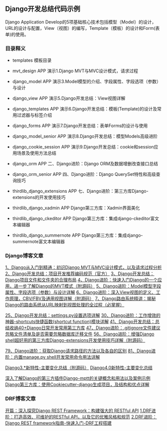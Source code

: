 ## Django开发总结代码示例

Django Application Develop的5项基础核心技术包括模型（Model）的设计，URL的设计与配置，View（视图）的编写，Template（模板）的设计和Form(表单)的使用。

### 目录释义
- templates 模板目录
- mvt_design                APP 演示1.Django MVT与MVC设计模式，请求过程
- django_model              APP 演示3.Model模型的介绍、字段属性、字段选项（参数）与设计
- django_view               APP 演示5.Django开发总结：View视图详解
- django_templates          APP 演示6.Django开发总结：模板(Template)的设计及常用过滤器与标签介绍
- django_forms              APP 演示7.Django开发总结：表单Forms的设计与使用
- django_model_senior       APP 演示8.Django开发总结：模型Models高级进阶
- django_cookie_session     APP 演示9.Django开发总结：cookie和session应用场景及使用方法总结


- django_orm                APP 二、Django进阶：Django ORM及数据增删改查接口总结
- django_orm_senior         APP 四、Django进阶：Django QuerySet特性和高级查询技巧

- thirdlib_django_extensions    APP 七、Django进阶：第三方库Django-extensions的开发使用技巧
- thirdlib_django_xadmin        APP Django第三方库：Xadmin界面美化
- thirdlib_django_ckeditor      APP Django第三方库：集成django-ckeditor富文本编辑器
- thirdlib_django_summernote    APP Django第三方库：集成django-summernote富文本编辑器




### Django博客文章
[1、Django从入门到精通：初识Django MVT与MVC设计模式，以及请求过程分析](https://mp.weixin.qq.com/s/z8pnVCCZub_Q_RGutfTQCg)
[2、Django开发总结：项目开发推荐编码规范（官方）](https://mp.weixin.qq.com/s/MEjPIOWeJOefBVCk95V6sA)
[3、Django开发总结：Django项目文件和文件夹的合理布局](https://mp.weixin.qq.com/s/KOeAL0rjqYzbywn357AwOw)
[4、Django进阶：快速入门Django的一个应用，进一步了解Django的MVT模式（附源码）](https://mp.weixin.qq.com/s/M1w0Ucp9YRR3K4VelPcqjw)
[5、Django进阶：Model模型字段属性、字段选项（参数）与设计详解](https://mp.weixin.qq.com/s/8bm1iKdK1PGcAYRUf1nYeQ)
[6、Django进阶：深入View视图的定义、工作原理，CBV/FBV及通用视图详解（附源码）](https://mp.weixin.qq.com/s/QJQh1VSIO0rCynFqmcqc3g)
[7、Django路由系统精讲：揭秘Django的路由系统从URL映射到视图处理的全过程（必掌握）](https://mp.weixin.qq.com/s/0t63QjARFIcJUCnCZDDqQg)

[25、Django开发总结：settings.py设置选项详解](https://mp.weixin.qq.com/s/yqutHA7jDRlMpHxD5PhCQA)
[30、Django进阶：工作增效的神器-shortcuts快捷函数(shortcut function)模块详解](https://mp.weixin.qq.com/s/v444oG-PsKcqPerIG2JGpw)
[41、Django开发总结：总结收纳40+Django日常开发常用第三方库](https://mp.weixin.qq.com/s/JFM-bMEF8TA0sHEwlWCrjA)
[47、Django进阶：.gitignore文件建议忽略文件清单及是否需要忽略数据库迁移文件](https://mp.weixin.qq.com/s/FcBM0Nkpv0Iu00LE4YXNlQ)
[56、Django进阶：增强Django shell超好用的第三方库Django-extensions开发使用技巧详解（附源码）](https://mp.weixin.qq.com/s/iTpoxcn4gBISu3KrOkRZ8A)

[79、Django进阶：获取Django请求路径的方法以及各自的区别](https://mp.weixin.qq.com/s/rH3O_jHfbtQWvP1erpqnGA)
[81、Django进阶：内置manage.py shell开发常用命令用法详解](https://mp.weixin.qq.com/s/nt0__41HZLbBlCGSWRhHHg)


[Django3.*新特性-主要变化总结（附源码）](https://mp.weixin.qq.com/s/saLChnwrVoCj7qNh39ZNZQ)
[Django4.0新特性-主要变化总结](https://mp.weixin.qq.com/s/iDqWA3pQwsJYdWkXiphRTg)

[深入了解Django的第三方插件Django-mptt的关键概念和用法以及案例示例](https://mp.weixin.qq.com/s/OOIX_Bp4OaSHa1uLCMtDrw)
[Django第三方库：使用Cookiecutter-django生成项目，及结构和优点详解](https://mp.weixin.qq.com/s/q9M5SG4v4-QBOHfpAZ4ehw)






### DRF博客文章
[开篇：深入探究Django REST Framework：构建强大的 RESTful API](https://mp.weixin.qq.com/s/pm-4_NolTjY9tZh9y5qsiQ)
[1.DRF进阶：打造高效、可维护的RESTful API，以及它的优雅风格和规范](https://mp.weixin.qq.com/s/mMYuXC3Spe7BHSLcPfhvuw)
[2.DRF进阶：Django REST framework指南-快速入门-DRF工程搭建](https://mp.weixin.qq.com/s/i1G1ERIwNl1ke_i6D5gbQA)
